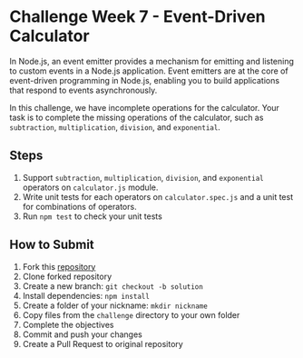 # Challenge Week 7 - Event-Driven Calculator

In Node.js, an event emitter provides a mechanism for emitting and listening to custom events in a Node.js application. Event emitters are at the core of event-driven programming in Node.js, enabling you to build applications that respond to events asynchronously.

In this challenge, we have incomplete operations for the calculator. Your task is to complete the missing operations of the calculator, such as `subtraction`, `multiplication`, `division`, and `exponential`.

## Steps
1. Support `subtraction`, `multiplication`, `division`, and `exponential` operators on `calculator.js` module.
2. Write unit tests for each operators on `calculator.spec.js` and a unit test for combinations of operators.
3. Run `npm test` to check your unit tests

## How to Submit
1. Fork this [repository](https://github.com/arifintahu/msib-challenge-week-7)
2. Clone forked repository
3. Create a new branch: `git checkout -b solution`
4. Install dependencies: `npm install`
5. Create a folder of your nickname: `mkdir nickname`
6. Copy files from the `challenge` directory to your own folder
7. Complete the objectives
8. Commit and push your changes
9. Create a Pull Request to original repository
